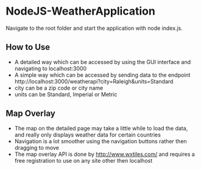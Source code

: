 # NodeJS-WeatherApplication
Navigate to the root folder and start the application with node index.js.

## How to Use 

 * A detailed way which can be accessed by using the GUI interface and navigating to localhost:3000  
 * A simple way which can be accessed by sending data to the endpoint http://localhost:3000/weatherapi?city=Raleigh&units=Standard  
  * city can be a zip code or city name  
  * units can be Standard, Imperial or Metric  
  
## Map Overlay
 * The map on the detailed page may take a little while to load the data, and really only displays weather data for certain countries
 * Navigation is a lot smoother using the navigation buttons rather then dragging to move
 * The map overlay API is done by http://www.wxtiles.com/ and requires a free registration to use on any site other then localhost
